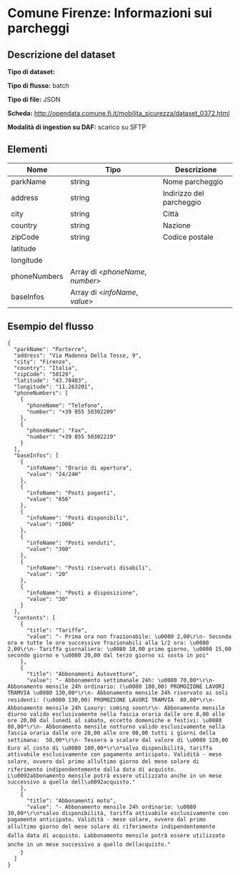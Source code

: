 # Comune Firenze: Informazioni sui parcheggi

## Descrizione del dataset

**Tipo di dataset:** 

**Tipo di flusso:** batch

**Tipo di file:** JSON

**Scheda:** http://opendata.comune.fi.it/mobilita_sicurezza/dataset_0372.html

**Modalità di ingestion su DAF:** scarico su SFTP


## Elementi

| Nome | Tipo   | Descrizione                     |
|------|--------|---------------------------------|
|parkName|string|Nome parcheggio|
|address|string|Indirizzo del parcheggio
|city|string|Città|
|country|string|Nazione
|zipCode|string|Codice postale
|latitude
|longitude
|phoneNumbers|Array di <*phoneName*, *number*>
|baseInfos|Array di <*infoName*, *value*>

## Esempio del flusso

```
{
  "parkName": "Parterre",
  "address": "Via Madonna Della Tosse, 9",
  "city": "Firenze",
  "country": "Italia",
  "zipCode": "50129",
  "latitude": "43.78483",
  "longitude": "11.263201",
  "phoneNumbers": [
    {
      "phoneName": "Telefono",
      "number": "+39 055 50302209"
    },
    {
      "phoneName": "Fax",
      "number": "+39 055 50302219"
    }
  ],
  "baseInfos": [
    {
      "infoName": "Orario di apertura",
      "value": "24/24H"
    },
    {
      "infoName": "Posti paganti",
      "value": "656"
    },
    {
      "infoName": "Posti disponibili",
      "value": "1006"
    },
    {
      "infoName": "Posti venduti",
      "value": "300"
    },
    {
      "infoName": "Posti riservati disabili",
      "value": "20"
    },
    {
      "infoName": "Posti a disposizione",
      "value": "30"
    }
  ],
  "contents": [
    {
      "title": "Tariffe",
      "value": "- Prima ora non frazionabile: \u0080 2,00\r\n- Seconda ora e tutte le ore successive frazionabili alla 1/2 ora: \u0080 2,00\r\n- Tariffa giornaliera: \u0080 10,00 primo giorno, \u0080 15,00 secondo giorno e \u0080 20,00 dal terzo giorno si sosta in poi"
    },
    {
      "title": "Abbonamenti Autovetture",
      "value": "- Abbonamento settimanale 24h: \u0080 70,00*\r\n- Abbonamento mensile 24h ordinario: (\u0080 180,00) PROMOZIONE LAVORI TRAMVIA \u0080 130,00*\r\n- Abbonamento mensile 24h riservato ai soli residenti: (\u0080 130,00) PROMOZIONE LAVORI TRAMVIA  80,00*\r\n- Abbonamento mensile 24h Luxury: coming soon\r\n- Abbonamento mensile diurno valido esclusivamente nella fascia oraria dalle ore 8,00 alle ore 20,00 dal lunedì al sabato, eccetto domeniche e festivi: \u0080 80,00*\r\n- Abbonamento mensile notturno valido esclusivamente nella fascia oraria dalle ore 20,00 alle ore 08,00 tutti i giorni della settimana:  50,00*\r\n- Tessera a scalare dal valore di \u0080 120,00 Euro al costo di \u0080 100,00*\r\n*salvo disponibilità, tariffa attivabile esclusivamente con pagamento anticipato. Validità - mese solare, ovvero dal primo allultimo giorno del mese solare di riferimento indipendentemente dalla data di acquisto. L\u0092abbonamento mensile potrà essere utilizzato anche in un mese successivo a quello dell\u0092acquisto."
    },
    {
      "title": "Abbonamenti moto",
      "value": "- Abbonamento mensile 24h ordinario: \u0080 30,00*\r\n*salvo disponibilità, tariffa attivabile esclusivamente con pagamento anticipato. Validità - mese solare, ovvero dal primo allultimo giorno del mese solare di riferimento indipendentemente dalla data di acquisto. Labbonamento mensile potrà essere utilizzato anche in un mese successivo a quello dellacquisto."
    }
  ]
}
```

